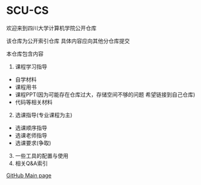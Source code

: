 # SCU-CS

欢迎来到四川大学计算机学院公开仓库

该仓库为公开索引仓库 具体内容应向其他分仓库提交

本仓库包含内容
1. 课程学习指导
  - 自学材料
  - 课程用书
  - 课程PPT(因为可能存在仓库过大，存储空间不够的问题 希望链接到自己仓库)
  - 代码等相关材料
2. 选课指导(专业课程为主)
  - 选课顺序指导
  - 选课老师指导
  - 选课要求(争取)
3. 一些工具的配置与使用
4. 相关Q&A索引

[GitHub Main page](https://github.com/SCU-CS)